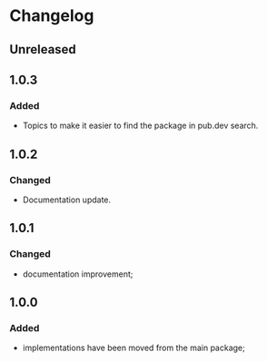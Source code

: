 # Changelog

## Unreleased

## 1.0.3
### Added
* Topics to make it easier to find the package in pub.dev search.

## 1.0.2
### Changed
* Documentation update.

## 1.0.1
### Changed
* documentation improvement;

## 1.0.0
### Added
* implementations have been moved from the main package;